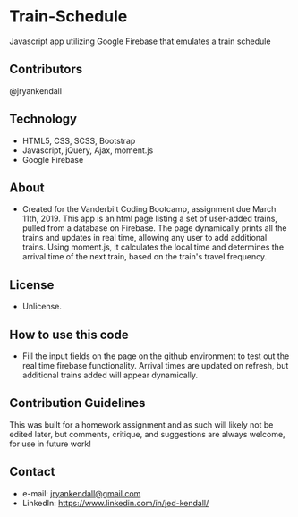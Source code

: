 # Train-Schedule
Javascript app utilizing Google Firebase that emulates a train schedule

## Contributors
@jryankendall

## Technology
- HTML5, CSS, SCSS, Bootstrap
- Javascript, jQuery, Ajax, moment.js
- Google Firebase

## About
- Created for the Vanderbilt Coding Bootcamp, assignment due March 11th, 2019. This app is an html page listing a set of user-added trains, pulled from a database on Firebase. The page dynamically prints all the trains and updates in real time, allowing any user to add additional trains. Using moment.js, it calculates the local time and determines the arrival time of the next train, based on the train's travel frequency.

## License
- Unlicense.

## How to use this code
- Fill the input fields on the page on the github environment to test out the real time firebase functionality. Arrival times are updated on refresh, but additional trains added will appear dynamically.

## Contribution Guidelines
  This was built for a homework assignment and as such will likely not be edited later, but comments, critique, and suggestions are always welcome, for use in future work!
  
## Contact

- e-mail: jryankendall@gmail.com
- LinkedIn: https://www.linkedin.com/in/jed-kendall/
